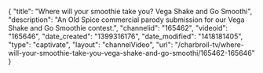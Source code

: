{
    "title": "Where will your smoothie take you? Vega Shake and Go Smoothi",
    "description": "An Old Spice commercial parody submission for our Vega Shake and Go Smoothie contest.",
    "channelid": "165462",
    "videoid": "165646",
    "date_created": "1399316176",
    "date_modified": "1418181405",
    "type": "captivate",
    "layout": "channelVideo",
    "url": "\/charbroil-tv\/where-will-your-smoothie-take-you-vega-shake-and-go-smoothi\/165462-165646"
}